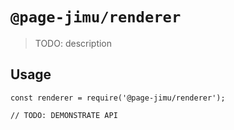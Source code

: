 # `@page-jimu/renderer`

> TODO: description

## Usage

```
const renderer = require('@page-jimu/renderer');

// TODO: DEMONSTRATE API
```
